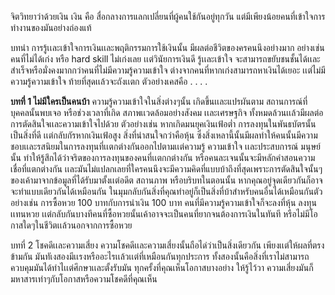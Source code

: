 จิตวิทยาว่าด้วยเงิน
เงิน คือ สื่อกลางการแลกเปลี่ยนที่ผู้คนใช้กันอยู่ทุกวัน แต่มีเพียงน้อยคนที่เข้าใจการทำงานของมันอย่างถ่องแท้

บทนำ 
การรู้เเละเข้าใจการเงินเเละพฤติกรรมการใช้เงินนั้น มีผลต่อชีวิตของครคนนึงอย่างมาก อย่างเช่น 
คนที่ไม่ได้เก่ง หรือ hard skill ไม่เก่งเลย เเต่วินัยการเงินดี รู้เเละเข้าใจ จะสามารถขยับชนชั้นได้เเละสำเร็จหรือมั่งคงมากกว่าคนที่ไม่มีความรู้ความเข้าใจ ต่างจากคนที่หากเก่งสามารถหาเงินได้เยอะ เเต่ไม่มีความรู้ความเข้าใจ ท้ายที่สุดเเล้วจะถังเเตก 
ตัวอย่างเคสคือ . . . .

**บทที่ 1 ไม่มีใครเป็นคนบ้า**
ความรู้ความเข้าใจในสิ่งต่างๆนั้น เกิดขึ้นเเละแปรผันตาม สถานการณ์ที่บุคคลนั้นพบเจอ หรือช่วงเวลาที่เกิด สภาพเเวดล้อมอย่างสังคม เเละเศรษฐกิจ ทั้งหมดล้วนเเล้วมีผลต่อการตัดสินใจเเละความเข้าใจไปด้วย ตัวอย่างเช่น 
หากเกิดมนยุคเงินเฟ้อต่ำ การลงทุนในพันธบัตรนั้นเป็นสิ่งที่ดี เเต่กลับกัรหากเงินเฟ้อสูง สิ่งที่น่าสนใจกว่าคือหุ้น ซึ่งสิ่งเหลานี้นั้นมีผลทำให้คนนั้นมีความชอบเเละรสนิยมในการลงทุนที่เเตกต่างกันออกไปตามเเต่ความรู้ ความเข้าใจ เเละประสบการณ์ มนุษย์นั้น ทำให้รู้สึกได้ว่าจริตของการลงทุนของคนที่เเตกกต่างกัน หรือคนละเจนนั้นจะมีหลักคำสอนความเชื่อที่แตกต่างกัน เเละมันไม่แปลกเลยที่ใครคนนึงจะมีความคิดที่แบบบ้าถึงที่สุดเพราะการตัดสินใจนั้นๆของเค้ามาจากข้อมูลที่ได้รับมาตั้งเเต่อดีต สถานภาพ หรือบริบทในตอนนั้น หากคุณอยู่จุดเดียวกันก็อาจจะทำแบบเดียวกันได้เหมือนกัน ในมุมกลับกันสิ่งที่คุณทำอยู่ก็เป็นสิ่งที่บ้าสำหรับคนอื่นได้เหมือนกันตัวอย่างเช่น การซื้อหวย 100 บาทกับการนำเงิน 100 บาท คนที่มีความรู้ความเข้าใจก็จะลงที่หุ้น ลงทุนเเทนหวย เเต่กลับกันบางทีคนที่ซื้อหวยนั้นเค้าอาจจะเป็นคนที่ยากจนต้องการเงินในทันที หรือไม่มีโอกาสใดๆในชีวิตเเล้วนอกจากการซื้อหวย 

บทที่ 2 โชคดีเเละความเสี่ยง
ความโชคดีเเละความเสี่ยงนั้นถือได่ว่าเป็นสิ่งเดียวกัน เพียงเเต่ให้ผลที่ตรงข้ามกัน มันทัเงสองมีเเรงหรืออะไรเเล้วเเต่ที่เหมือนกันทุกประการ ทั้งสองนั้นคือสิ่งที่เราไม่สามารถควบคุมมันได้ทำไเเต่ศึกษาเเละตั้งรับมัน ทุกครั้งที่คุณเห็นโอกาสบางอย่าง ให้รู้ไว้วา ความเสี่ยงมันก็มหาสารเท่าๆกับโอกาสหรือความโชคดีที่คุณเห็น
